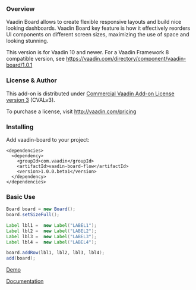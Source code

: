 ### Overview
Vaadin Board allows to create flexible responsive layouts and build nice looking dashboards.
Vaadin Board key feature is how it effectively reorders UI components on different screen sizes, maximizing the use of space and looking stunning.

This version is for Vaadin 10 and newer. For a Vaadin Framework 8 compatible version, see https://vaadin.com/directory/component/vaadin-board/1.0.1

### License & Author

This add-on is distributed under [Commercial Vaadin Add-on License version 3](http://vaadin.com/license/cval-3) (CVALv3).

To purchase a license, visit http://vaadin.com/pricing

### Installing
Add vaadin-board to your project:
```
<dependencies>
  <dependency>
    <groupId>com.vaadin</groupId>
    <artifactId>vaadin-board-flow</artifactId>
    <version>1.0.0.beta1</version>
  </dependency>
</dependencies>
```

### Basic Use

```java
Board board = new Board();
board.setSizeFull();

Label lbl1 =  new Label("LABEL1");
Label lbl2 =  new Label("LABEL2");
Label lbl3 =  new Label("LABEL3");
Label lbl4 =  new Label("LABEL4");

board.addRow(lbl1, lbl2, lbl3, lbl4);
add(board);
```

[Demo](https://vaadin.com/elements/vaadin-board/java-examples)

[Documentation](https://vaadin.com/elements/vaadin-board)
